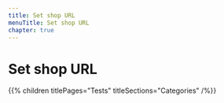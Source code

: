 ```yaml
---
title: Set shop URL
menuTitle: Set shop URL
chapter: true
---
```


# Set shop URL

{{% children titlePages="Tests" titleSections="Categories" /%}}